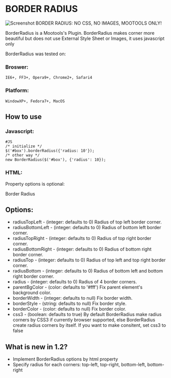 BORDER RADIUS
===========
![Screenshot](http://img198.imageshack.us/img198/3932/borderradius.png)
BORDER RADIUS: NO CSS, NO IMAGES, MOOTOOLS ONLY!

BorderRadius is a Mootools's Plugin. BorderRadius makes corner more beautiful but does not use External Style Sheet or Images, it uses javascript only

BorderRadius was tested on: 
### Broswer: 
    IE6+, FF3+, Opera9+, Chrome2+, Safari4
### Platform: 
    WindowXP+, Fedora7+, MacOS
	


How to use
----------

### Javascript:
    #JS
	/* initialize */
	$('#box').borderRadius({'radius: 10'});
	/* other way */
	new BorderRadius($('#box'), {'radius': 10});
	
### HTML:
Property options is optional:
    <div id="box" options="{'radiusBottomRight':0, 'radiusTopLeft':0, 'css3': false}">Border Radius</div>
    
Options:
----------
* radiusTopLeft - (integer: defaults to 0) Radius of top left border corner.
* radiusBottomLeft - (integer: defaults to 0) Radius of bottom left border corner.
* radiusTopRight - (integer: defaults to 0) Radius of top right border corner.
* radiusBottomRight - (integer: defaults to 0) Radius of bottom right border corner.
* radiusTop - (integer: defaults to 0) Radius of top left and top right border corner.
* radiusBottom - (integer: defaults to 0) Radius of bottom left and bottom right border corner.
* radius - (integer: defaults to 0) Radius of 4 border corners.
* parentBgColor - (color: defaults to '#fff') Fix parent element's background color.
* borderWidth - (integer: defaults to null) Fix border width.
* borderStyle - (string: defaults to null) Fix border style.
* borderColor - (color: defaults to null) Fix border color.
* css3 - (boolean: defaults to true) By default BorderRadius make radius corners by CSS3 if currently browser supported, else BorderRadius create radius corners by itself. If you want to make consitent, set css3 to false
    
What is new in 1.2?
----------
- Implement BorderRadius options by html property
- Specify radius for each corners: top-left, top-right, bottom-left, bottom-right

